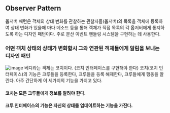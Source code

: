 ## Observer Pattern
옵저버 패턴은 객체의 상태 변화를 관찰하는 관찰자들(옵저버)의 목록을 객체에 등록하여 상태 변화가 있을때 마다 메소드 등을 통해 객체가 직접 목록의 각 옵저버에게 통지하도록 하는 디자인 패턴이다.
주로 분산 이벤트 핸들링 시스템을 구현하는 데 사용한다. 

### 어떤 객체 상태의 상태가 변화할시 그와 연관된 객체들에게 알림을 보내는 디자인 패턴

![image](https://github.com/showhohxc/LearningStudy/assets/98040028/5c920923-c8ce-4828-826f-16962ce2eb6c)
베디라는 객체는 코치이다. (코치 인터페이스를 구현해야 한다)
코치(코치 인터페이스)의 기능은 크루들을 등록한다, 크루들을 등록 해제한다, 크루들에게 행동을 알린다. 아주 간단하게 이 세가지의 기능을 가지고 있다.
#### 코치는 모든 크루들에게 정보를 알려야 한다.
#### 크루 인터페이스의 기능은 자신의 상태를 업데이트하는 기능을 가진다.
